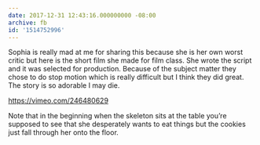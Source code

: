 ```yaml
---
date: 2017-12-31 12:43:16.000000000 -08:00
archive: fb
id: '1514752996'
---
```


Sophia is really mad at me for sharing this because she is her own worst critic but here is the short film she made for film class. She wrote the script and it was selected for production. Because of the subject matter they chose to do stop motion which is really difficult but I think they did great. The story is so adorable I may die. 

https://vimeo.com/246480629

Note that in the beginning when the skeleton sits at the table you’re supposed to see that she desperately wants to eat things but the cookies just fall through her onto the floor.
